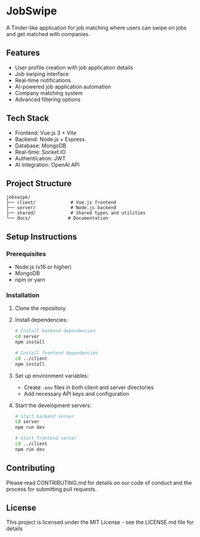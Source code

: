 # JobSwipe

A Tinder-like application for job matching where users can swipe on jobs and get matched with companies.

## Features

- User profile creation with job application details
- Job swiping interface
- Real-time notifications
- AI-powered job application automation
- Company matching system
- Advanced filtering options

## Tech Stack

- Frontend: Vue.js 3 + Vite
- Backend: Node.js + Express
- Database: MongoDB
- Real-time: Socket.IO
- Authentication: JWT
- AI Integration: OpenAI API

## Project Structure

```
jobswipe/
├── client/             # Vue.js frontend
├── server/             # Node.js backend
├── shared/             # Shared types and utilities
└── docs/              # Documentation
```

## Setup Instructions

### Prerequisites

- Node.js (v16 or higher)
- MongoDB
- npm or yarn

### Installation

1. Clone the repository
2. Install dependencies:
   ```bash
   # Install backend dependencies
   cd server
   npm install

   # Install frontend dependencies
   cd ../client
   npm install
   ```

3. Set up environment variables:
   - Create `.env` files in both client and server directories
   - Add necessary API keys and configuration

4. Start the development servers:
   ```bash
   # Start backend server
   cd server
   npm run dev

   # Start frontend server
   cd ../client
   npm run dev
   ```

## Contributing

Please read CONTRIBUTING.md for details on our code of conduct and the process for submitting pull requests.

## License

This project is licensed under the MIT License - see the LICENSE.md file for details 